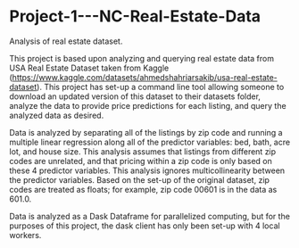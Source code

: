 # Project-1---NC-Real-Estate-Data
Analysis of real estate dataset.

This project is based upon analyzing and querying real estate data from USA Real Estate Dataset taken from Kaggle (https://www.kaggle.com/datasets/ahmedshahriarsakib/usa-real-estate-dataset).  This project has set-up a command line tool allowing someone to download an updated version of this dataset to their datasets folder, analyze the data to provide price predictions for each listing, and query the analyzed data as desired.

Data is analyzed by separating all of the listings by zip code and running a multiple linear regression along all of the predictor variables: bed, bath, acre lot, and house size.  This analysis assumes that listings from different zip codes are unrelated, and that pricing within a zip code is only based on these 4 predictor variables.  This analysis ignores multicollinearity between the predictor variables.  Based on the set-up of the original dataset, zip codes are treated as floats; for example, zip code 00601 is in the data as 601.0.

Data is analyzed as a Dask Dataframe for parallelized computing, but for the purposes of this project, the dask client has only been set-up with 4 local workers.
